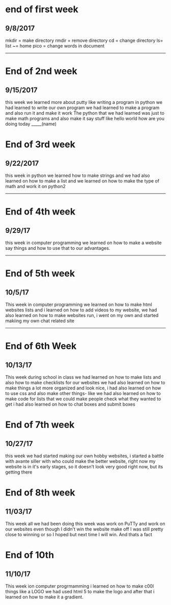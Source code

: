 #  end of first week
## 9/8/2017
mkdir = make directory
rmdir = remove directory
cd = change directory
ls= list
~= home
pico = change words in document


---

# End of 2nd week
## 9/15/2017
this week we learned more about putty like writing a program 
in python we had learned to write our own program we had learned 
to make a program and also run it and make it work
The python that we had learned was just to make math programs and also
make it say stuff like hello world how are you doing today _____(name)

# End of 3rd week
## 9/22/2017
this week in python we learned how to make strings and we had also learned
on how to make a list and we learned on how to make the type of math
and work it on python2

---

# End of 4th week
## 9/29/17
this week in computer programming we learned on how to make a website say things and how to use that to our advantages.

---

# End of 5th week
## 10/5/17
This week in computer programming we learned on how to make html websites
lists and i  learned on how to add videos to my website, we had also learned on how to make websites run, i went on my own and started makiing my own chat related site

---

# End of 6th Week
## 10/13/17
This week during school in class we had learned on how to make lists and also how to make checklists for our websites we had 
also learned on how to make things a lot more organized and look nice, i had also learned on how to use 
css and also make other things- like we had also learned on how to make code for lists that we could make 
people check what they wanted to get i had also learned on how to chat boxes and submit boxes


# End of 7th week
## 10/27/17
this week we had started making our own hobby websites, i started a battle with avante siller with who could make the better website, right now my website is in it's early stages, so it doesn't look very good right now, but its getting there


# End of 8th week
## 11/03/17
This week all we had been doing this week was work on PuTTy and work on our websites
even though I didn't win the website make off I was still pretty close to winning or so I hoped
but next time I will win. And thats a fact


# End of 10th
## 11/10/17

This week ion computer progrmamming i learned on how to make c00l things like a LOGO 
we had used html 5 to make the logo and after that i learned on how to make it a gradient.
